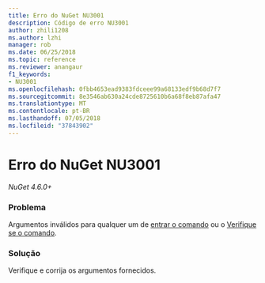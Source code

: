 ```yaml
---
title: Erro do NuGet NU3001
description: Código de erro NU3001
author: zhili1208
ms.author: lzhi
manager: rob
ms.date: 06/25/2018
ms.topic: reference
ms.reviewer: anangaur
f1_keywords:
- NU3001
ms.openlocfilehash: 0fbb4653ead9383fdceee99a68133edf9b68d7f7
ms.sourcegitcommit: 8e3546ab630a24cde8725610b6a68f8eb87afa47
ms.translationtype: MT
ms.contentlocale: pt-BR
ms.lasthandoff: 07/05/2018
ms.locfileid: "37843902"
---
```

# <a name="nuget-error-nu3001"></a>Erro do NuGet NU3001

*NuGet 4.6.0+*

### <a name="issue"></a>Problema
Argumentos inválidos para qualquer um de [entrar o comando](../../tools/cli-ref-sign.md) ou o [Verifique se o comando](../../tools/cli-ref-verify.md).

### <a name="solution"></a>Solução
Verifique e corrija os argumentos fornecidos.